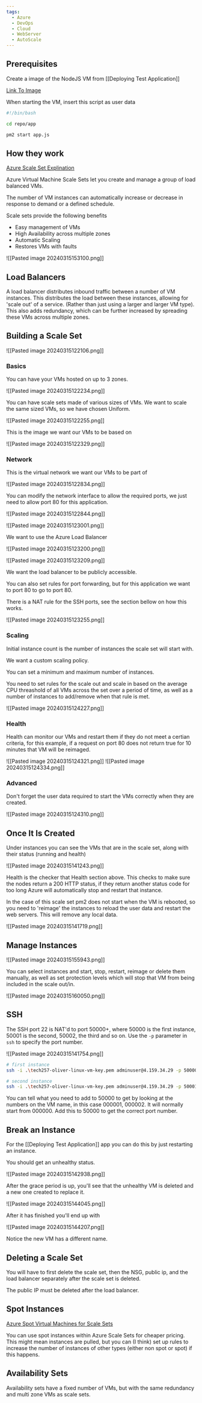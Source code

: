 ```yaml
---
tags:
  - Azure
  - DevOps
  - Cloud
  - WebServer
  - AutoScale
---
```

## Prerequisites

Create a image of the NodeJS VM from [[Deploying Test Application]] 

[Link To Image](https://portal.azure.com/#@spartaglobal.com/resource/subscriptions/cd36dfff-6e85-4164-b64e-b4078a773259/resourcegroups/tech257/providers/Microsoft.Compute/images/tech257-oliver-web-vm-image-20240314143508/overview)

When starting the VM, insert this script as user data

```bash
#!/bin/bash

cd repo/app

pm2 start app.js
```

## How they work

[Azure Scale Set Explination](https://learn.microsoft.com/en-us/azure/virtual-machine-scale-sets/overview)

Azure Virtual Machine Scale Sets let you create and manage a group of load balanced VMs. 

The number of VM instances can automatically increase or decrease in response to demand or a defined schedule. 

Scale sets provide the following benefits
- Easy management of VMs
- High Availability across multiple zones
- Automatic Scaling
- Restores VMs with faults

![[Pasted image 20240315153100.png]]

## Load Balancers

A load balancer distributes inbound traffic between a number of VM instances. This distributes the load between these instances, allowing for 'scale out' of a service. (Rather than just using a larger and larger VM type). This also adds redundancy, which can be further increased by spreading these VMs across multiple zones.


## Building a Scale Set


![[Pasted image 20240315122106.png]]

### Basics

You can have your VMs hosted on up to 3 zones.

![[Pasted image 20240315122234.png]]

You can have scale sets made of various sizes of VMs. We want to scale the same sized VMs, so we have chosen Uniform.

![[Pasted image 20240315122255.png]]

This is the image we want our VMs to be based on

![[Pasted image 20240315122329.png]]

### Network

This is the virtual network we want our VMs to be part of

![[Pasted image 20240315122834.png]]

You can modify the network interface to allow the required ports, we just need to allow port 80 for this application.

![[Pasted image 20240315122844.png]]

![[Pasted image 20240315123001.png]]

We want to use the Azure Load Balancer

![[Pasted image 20240315123200.png]]


![[Pasted image 20240315123209.png]]

We want the load balancer to be publicly accessible. 

You can also set rules for port forwarding, but for this application we want to port 80 to go to port 80.

There is a NAT rule for the SSH ports, see the section bellow on how this works.

![[Pasted image 20240315123255.png]]


### Scaling

Initial instance count is the number of instances the scale set will start with.

We want a custom scaling policy.

You can set a minimum and maximum number of instances.

You need to set rules for the scale out and scale in based on the average CPU threashold of all VMs across the set over a period of time, as well as a number of instances to add/remove when that rule is met.


![[Pasted image 20240315124227.png]]

### Health

Health can monitor our VMs and restart them if they do not meet a certian criteria, for this example, if a request on port 80 does not return true for 10 minutes that VM will be reimaged.

![[Pasted image 20240315124321.png]]
![[Pasted image 20240315124334.png]]

### Advanced

Don't forget the user data required to start the VMs correctly when they are created.

![[Pasted image 20240315124310.png]]


## Once It Is Created

Under instances you can see the VMs that are in the scale set, along with their status (running and health)

![[Pasted image 20240315141243.png]]

Health is the checker that Health section above. This checks to make sure the nodes return a 200 HTTP status, if they return another status code for too long Azure will automatically stop and restart that instance.

In the case of this scale set pm2 does not start when the VM is rebooted, so you need to 'reimage' the instances to reload the user data and restart the web servers. This will remove any local data.

![[Pasted image 20240315141719.png]]

## Manage Instances

![[Pasted image 20240315155943.png]]

You can select instances and start, stop, restart, reimage or delete them manually, as well as set protection levels which will stop that VM from being included in the scale out/in.

![[Pasted image 20240315160050.png]]
## SSH

The SSH port 22 is NAT'd to port 50000+, where 50000 is the first instance, 50001 is the second, 50002, the third and so on. Use the ``-p`` parameter in ``ssh`` to specify the port number.

![[Pasted image 20240315141754.png]]

```bash
# first instance
ssh -i .\tech257-oliver-linux-vm-key.pem adminuser@4.159.34.29 -p 50000

# second instance
ssh -i .\tech257-oliver-linux-vm-key.pem adminuser@4.159.34.29 -p 50001
```

You can tell what you need to add to 50000 to get by looking at the numbers on the VM name, in this case 000001, 000002. It will normally start from 000000. Add this to 50000 to get the correct port number.
## Break an Instance

For the [[Deploying Test Application]] app you can do this by just restarting an instance.

You should get an unhealthy status.

![[Pasted image 20240315142938.png]]

After the grace period is up, you'll see that the unhealthy VM is deleted and a new one created to replace it.

![[Pasted image 20240315144045.png]]

After it has finished you'll end up with

![[Pasted image 20240315144207.png]]

Notice the new VM has a different name.

## Deleting a Scale Set

You will have to first delete the scale set, then the NSG, public ip, and the load balancer separately after the scale set is deleted.

The public IP must be deleted after the load balancer.


## Spot Instances

[Azure Spot Virtual Machines for Scale Sets](https://learn.microsoft.com/en-us/azure/virtual-machine-scale-sets/use-spot)

You can use spot instances within Azure Scale Sets for cheaper pricing. This might mean instances are pulled, but you can (I think) set up rules to increase the number of instances of other types (either non spot or spot) if this happens.


## Availability Sets

Availability sets have a fixed number of VMs, but with the same redundancy and multi zone VMs as scale sets.






















